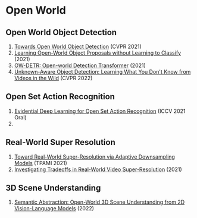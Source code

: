 # Open World
## Open World Object Detection
1. [Towards Open World Object Detection](https://arxiv.org/abs/2103.02603) (CVPR 2021)
2. [Learning Open-World Object Proposals without Learning to Classify](https://arxiv.org/abs/2108.06753) (2021)
3. [OW-DETR: Open-world Detection Transformer](https://arxiv.org/abs/2112.01513) (2021)
4. [Unknown-Aware Object Detection: Learning What You Don't Know from Videos in the Wild](https://arxiv.org/abs/2203.03800) (CVPR 2022)


## Open Set Action Recognition
1. [Evidential Deep Learning for Open Set Action Recognition](https://arxiv.org/abs/2107.10161) (ICCV 2021 Oral)
2. 

## Real-World Super Resolution
1. [Toward Real-World Super-Resolution via Adaptive Downsampling Models](https://arxiv.org/abs/2109.03444) (TPAMI 2021)
2. [Investigating Tradeoffs in Real-World Video Super-Resolution](https://arxiv.org/abs/2111.12704) (2021)

## 3D Scene Understanding
1. [Semantic Abstraction: Open-World 3D Scene Understanding from 2D Vision-Language Models](https://arxiv.org/abs/2207.11514) (2022)
